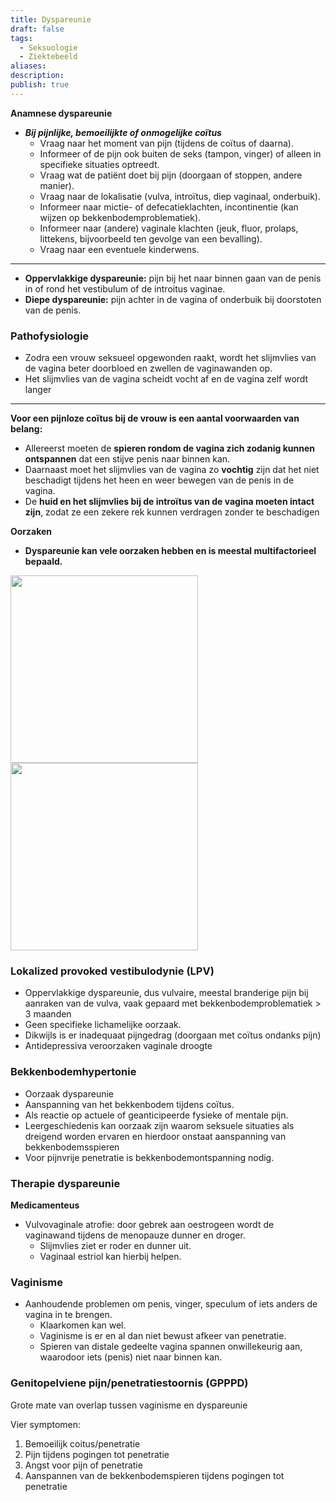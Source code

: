 ```yaml
---
title: Dyspareunie
draft: false
tags:
  - Seksuologie
  - Ziektebeeld
aliases: 
description: 
publish: true
---
```



**Anamnese dyspareunie**

- ***Bij pijnlijke, bemoeilijkte of onmogelijke coïtus***
    - Vraag naar het moment van pijn (tijdens de coïtus of daarna).
    - Informeer of de pijn ook buiten de seks (tampon, vinger) of alleen in specifieke situaties optreedt.
    - Vraag wat de patiënt doet bij pijn (doorgaan of stoppen, andere manier).
    - Vraag naar de lokalisatie (vulva, introïtus, diep vaginaal, onderbuik).
    - Informeer naar mictie- of defecatieklachten, incontinentie (kan wijzen op bekkenbodemproblematiek).
    - Informeer naar (andere) vaginale klachten (jeuk, fluor, prolaps, littekens, bijvoorbeeld ten gevolge van een bevalling).
    - Vraag naar een eventuele kinderwens.

---
- **Oppervlakkige dyspareunie:** pijn bij het naar binnen gaan van de penis in of rond het vestibulum of de introitus vaginae.
- **Diepe dyspareunie:** pijn achter in de vagina of onderbuik bij doorstoten van de penis.

### Pathofysiologie

- Zodra een vrouw seksueel opgewonden raakt, wordt het slijmvlies van de vagina beter doorbloed en zwellen de vaginawanden op.
- Het slijmvlies van de vagina scheidt vocht af en de vagina zelf wordt langer

---

**Voor een pijnloze coïtus bij de vrouw is een aantal voorwaarden van belang:**

- Allereerst moeten de **spieren rondom de vagina zich zodanig kunnen ontspannen** dat een stijve penis naar binnen kan.
- Daarnaast moet het slijmvlies van de vagina zo **vochtig** zijn dat het niet beschadigt tijdens het heen en weer bewegen van de penis in de vagina.
- De **huid en het slijmvlies bij de introïtus van de vagina moeten intact zijn**, zodat ze een zekere rek kunnen verdragen zonder te beschadigen

**Oorzaken**

- **Dyspareunie kan vele oorzaken hebben en is meestal multifactorieel bepaald.**

<img width="300px" src="https://i.imgur.com/dTBeMro.png"></img>
<img width="300px" src="https://i.imgur.com/5HEOcmw.png"></img>



### Lokalized provoked vestibulodynie (LPV)

- Oppervlakkige dyspareunie, dus vulvaire, meestal branderige pijn bij aanraken van de vulva, vaak gepaard met bekkenbodemproblematiek > 3 maanden
- Geen specifieke lichamelijke oorzaak.
- Dikwijls is er inadequaat pijngedrag (doorgaan met coïtus ondanks pijn)
- Antidepressiva veroorzaken vaginale droogte

### Bekkenbodemhypertonie

- Oorzaak dyspareunie
- Aanspanning van het bekkenbodem tijdens coïtus.
- Als reactie op actuele of geanticipeerde fysieke of mentale pijn.
- Leergeschiedenis kan oorzaak zijn waarom seksuele situaties als dreigend worden ervaren en hierdoor onstaat aanspanning van bekkenbodemsspieren
- Voor pijnvrije penetratie is bekkenbodemontspanning nodig.

### Therapie dyspareunie

**Medicamenteus**

- Vulvovaginale atrofie: door gebrek aan oestrogeen wordt de vaginawand tijdens de menopauze dunner en droger.
    - Slijmvlies ziet er roder en dunner uit.
    - Vaginaal estriol kan hierbij helpen.

### Vaginisme

- Aanhoudende problemen om penis, vinger, speculum of iets anders de vagina in te brengen.
    - Klaarkomen kan wel.
    - Vaginisme is er en al dan niet bewust afkeer van penetratie.
    - Spieren van distale gedeelte vagina spannen onwillekeurig aan, waarodoor iets (penis) niet naar binnen kan.

### Genitopelviene pijn/penetratiestoornis (GPPPD)

Grote mate van overlap tussen vaginisme en dyspareunie

Vier symptomen:

1. Bemoeilijk coitus/penetratie
2. Pijn tijdens pogingen tot penetratie
3. Angst voor pijn of penetratie
4. Aanspannen van de bekkenbodemspieren tijdens pogingen tot penetratie